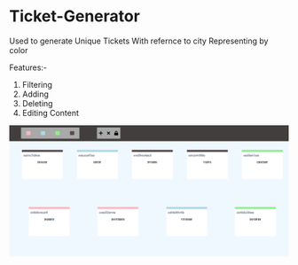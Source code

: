 # Ticket-Generator

Used to generate Unique Tickets With refernce to city Representing by color 

Features:-
1. Filtering
2. Adding
3. Deleting
4. Editing Content

![Demo](https://github.com/NoobPro004/Ticket-Generator/blob/master/Demo.png)
